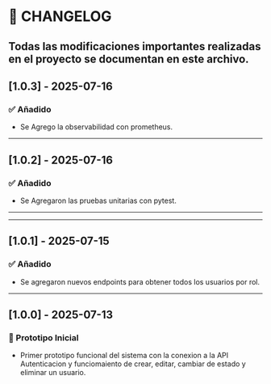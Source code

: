 # 📄 CHANGELOG

Todas las modificaciones importantes realizadas en el proyecto se documentan en este archivo.
---
## [1.0.3] - 2025-07-16
### ✅ Añadido

- Se Agrego la observabilidad con prometheus.
---
## [1.0.2] - 2025-07-16
### ✅ Añadido

- Se Agregaron las pruebas unitarias con pytest.

---

---
## [1.0.1] - 2025-07-15
### ✅ Añadido

- Se agregaron nuevos endpoints para obtener todos los usuarios por rol.

---

## [1.0.0] - 2025-07-13
### 🚀 Prototipo Inicial
- Primer prototipo funcional del sistema con la conexion a la API Autenticacion y funciomaiento de crear, editar, cambiar de estado y eliminar un usuario.
 